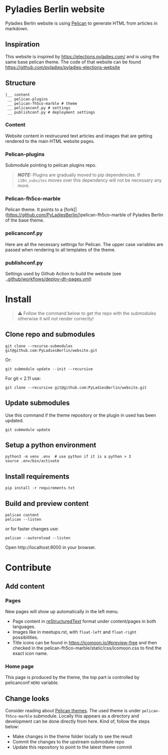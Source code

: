 # Pyladies Berlin website

Pyladies Berlin website is using [Pelican](https://docs.getpelican.com/en/latest/index.html) to generate HTML from articles in markdown. 

## Inspiration
This website is inspired by https://elections.pyladies.com/ and is using the same base pelican theme. The code of that website can be found https://github.com/pyladies/pyladies-elections-website

## Structure

    |__ content
     __ pelican-plugins
     __ pelican-fh5co-marble # theme
     __ pelicanconf.py # settings
     __ publishconf.py # deployment settings

### Content
Website content in restrucured text articles and images that are getting rendered to the main HTML website pages. 

### Pelican-plugins
Submodule pointing to pelican plugins repo. 

> **_NOTE:_** Plugins are gradually moved to pip dependencies. If `i18n_subsites` moves over this dependency will not be necessary any more.

### Pelican-fh5co-marble
Pelican theme. It points to a [fork]|(https://github.com/PyLadiesBerlin/)pelican-fh5co-marble of Pyladies Berlin of the base theme. 

### pelicanconf.py
Here are all the necessary settings for Pelican. The upper case variables
are passed when rendering to all templates of the theme.

### publishconf.py

Settings used by Github Action  to build the website (see .[.github/workflows/deploy-dh-pages.yml](.github/workflows/deploy-dh-pages.yml))
# Install

> :warning: Follow the command below to get the repo with the submodules otherwise it will not render correctly!


## Clone repo and submodules

    git clone --recurse-submodules git@github.com:PyLadiesBerlin/website.git

Or:

    git submodule update --init --recursive

For git < 2.11 use:

    git clone --recursive git@github.com:PyLadiesBerlin/website.git

## Update submodules

Use this command if the theme repository or the plugin in used has been updated. 

    git submodule update

## Setup a python environment

    python3 -m venv .env  # use python if it is a python > 3
    source .env/bin/activate

## Install requirements

    pip install -r requirements.txt

## Build and preview content

    pelican content
    pelican --listen

or for faster changes use:

    pelican --autoreload --listen

Open http://localhost:8000 in your browser.


# Contribute

## Add content

### Pages
New pages will show up automatically in the left menu.
* Page content in [reStructuredText](https://docutils.sourceforge.io/rst.html) format under content/pages in both languages.
* Images like in meetups.rst, with `float-left` and `float-right` possibilities.
* Title icons can be found in https://icomoon.io/#preview-free and then checked in the pelican-fh5co-marble/static/css/icomoon.css to find the exact icon name.

### Home page
This page is produced by the theme, the top part is controlled by pelicanconf `HERO` variable.

## Change looks

Consider reading about [Pelican themes](https://docs.getpelican.com/en/latest/themes.html). The used theme is under `pelican-fh5co-marble` submodule. Locally this appears as a directory and development can be done directly from here. Kind of, follow the steps below:
* Make changes in the theme folder locally to see the result
* Commit the changes to the upstream submodule repo
* Update this repository to point to the latest theme commit
